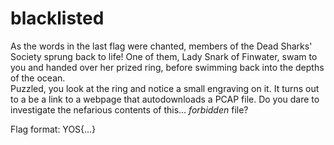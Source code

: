 # blacklisted

As the words in the last flag were chanted, members of the Dead Sharks' Society sprung back to life! One of them, Lady Snark of Finwater, swam to you and handed over her prized ring, before swimming back into the depths of the ocean.</br>
Puzzled, you look at the ring and notice a small engraving on it. It turns out to a be a link to a webpage that autodownloads a PCAP file. Do you dare to investigate the nefarious contents of this... *forbidden* file?

Flag format: YOS{...}
